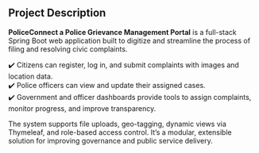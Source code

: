 ##  Project Description

 **PoliceConnect a Police Grievance Management Portal** is a full-stack Spring Boot web application built to digitize and streamline the process of filing and resolving civic complaints. 

✔️ Citizens can register, log in, and submit complaints with images and location data.  
✔️ Police officers can view and update their assigned cases.  
✔️ Government and officer dashboards provide tools to assign complaints, monitor progress, and improve transparency.

The system supports file uploads, geo-tagging, dynamic views via Thymeleaf, and role-based access control. It’s a modular, extensible solution for improving governance and public service delivery.
